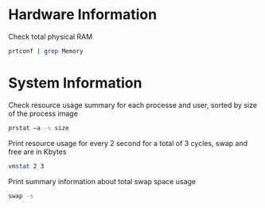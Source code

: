 # Hardware Information

Check total physical RAM

```sh
prtconf | grep Memory
```


# System Information

Check resource usage summary for each processe and user, sorted by size of the process image

```sh
prstat –a -s size
```


Print resource usage for every 2 second for a total of 3 cycles, swap and free are in Kbytes

```sh
vmstat 2 3
```


Print summary information about total swap space usage

```sh
swap -s
```
